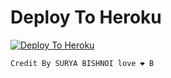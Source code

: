 
# Deploy To Heroku

[![Deploy To Heroku](https://www.herokucdn.com/deploy/button.svg)](https://heroku.com/deploy?template=https://github.com/Sursa2929/TextRandom)


```Credit By SURYA BISHNOI love ❤️ B```